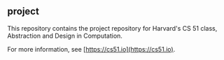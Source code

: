 
## project



This repository contains the project repository for Harvard's
CS 51 class, Abstraction and Design in Computation.

For more information, see [https://cs51.io](https://cs51.io). 
